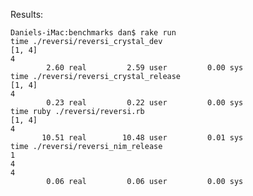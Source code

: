 Results:

    Daniels-iMac:benchmarks dan$ rake run
    time ./reversi/reversi_crystal_dev
    [1, 4]
    4
            2.60 real         2.59 user         0.00 sys
    time ./reversi/reversi_crystal_release
    [1, 4]
    4
            0.23 real         0.22 user         0.00 sys
    time ruby ./reversi/reversi.rb
    [1, 4]
    4
           10.51 real        10.48 user         0.01 sys
    time ./reversi/reversi_nim_release
    1
    4
    4
            0.06 real         0.06 user         0.00 sys